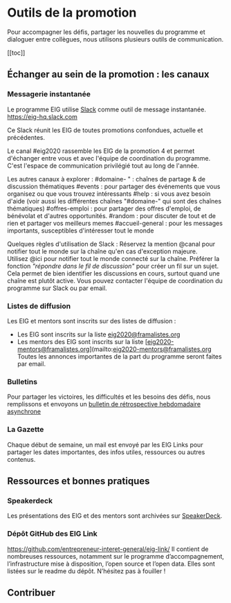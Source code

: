 # Outils de la promotion


Pour accompagner les défis, partager les nouvelles du programme et dialoguer entre collègues, nous utilisons plusieurs outils de communication.

[[toc]]

## Échanger au sein de la promotion : les canaux

### Messagerie instantanée

Le programme EIG utilise [Slack](https://eig-hq.slack.com) comme outil de message instantanée.
https://eig-hq.slack.com

Ce Slack réunit les EIG de toutes promotions confondues, actuelle et précédentes.

Le canal #eig2020 rassemble les EIG de la promotion 4 et permet d'échanger entre vous et avec l'équipe de coordination du programme. C'est l'espace de communication privilégié tout au long de l'année.

Les autres canaux à explorer :
#domaine- " : chaînes de partage & de discussion thématiques
#events : pour partager des événements que vous organisez ou que vous trouvez intéressants
#help : si vous avez besoin d'aide (voir aussi les différentes chaînes "#domaine-" qui sont des chaînes thématiques)
#offres-emploi : pour partager des offres d'emploi, de bénévolat et d'autres opportunités.
#random : pour discuter de tout et de rien et partager vos meilleurs memes
#accueil-general : pour les messages importants, susceptibles d'intéresser tout le monde

Quelques règles d'utilisation de Slack :
Réservez la mention @canal pour notifier tout le monde sur la chaîne qu'en cas d'exception majeure.
Utilisez @ici pour notifier tout le monde connecté sur la chaîne.
Préférer la fonction _"répondre dans le fil de discussion"_ pour créer un fil sur un sujet. Cela permet de bien identifier les discussions en cours, surtout quand une chaîne est plutôt active.
Vous pouvez contacter l'équipe de coordination du programme sur Slack ou par email.

### Listes de diffusion

Les EIG et mentors sont inscrits sur des listes de diffusion :
* Les EIG sont inscrits sur la liste [eig2020@framalistes.org](mailto:eig2020@framalistes.org)
* Les mentors des EIG sont inscrits sur la liste [eig2020-mentors@framalistes.org](mailto:eig2020-mentors@framalistes.org
Toutes les annonces importantes de la part du programme seront faites par email.

### Bulletins
Pour partager les victoires, les difficultés et les besoins des défis, nous remplissons et envoyons un [bulletin de rétrospective hebdomadaire asynchrone](https://entrepreneur-interet-general.etalab.gouv.fr/blog/2019/07/03/bulletins-outil-retrospective-hebdomadaire.html)

### La Gazette
Chaque début de semaine, un mail est envoyé par les EIG Links pour partager les dates importantes, des infos utiles, ressources ou autres contenus. 

## Ressources et bonnes pratiques

### Speakerdeck
Les présentations des EIG et des mentors sont archivées sur [SpeakerDeck](https://speakerdeck.com/eig2018).

### Dépôt GitHub des EIG Link
https://github.com/entrepreneur-interet-general/eig-link/
Il contient de nombreuses ressources, notamment sur le programme d’accompagnement, l’infrastructure mise à disposition, l’open source et l’open data. Elles sont listées sur le readme du dépôt. N’hésitez pas à fouiller !


## Contribuer
